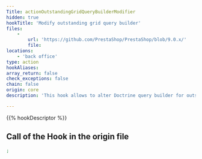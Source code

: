 ```yaml
---
Title: actionOutstandingGridQueryBuilderModifier
hidden: true
hookTitle: 'Modify outstanding grid query builder'
files:
    -
        url: 'https://github.com/PrestaShop/PrestaShop/blob/9.0.x/'
        file: 
locations:
    - 'back office'
type: action
hookAliases: 
array_return: false
check_exceptions: false
chain: false
origin: core
description: 'This hook allows to alter Doctrine query builder for outstanding grid'

---
```


{{% hookDescriptor %}}

## Call of the Hook in the origin file

```php
;
```
